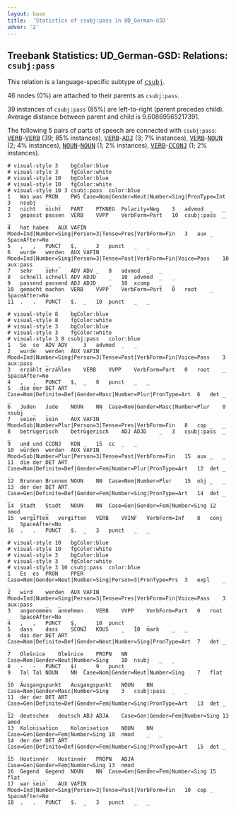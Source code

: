 ```yaml
---
layout: base
title:  'Statistics of csubj:pass in UD_German-GSD'
udver: '2'
---
```


## Treebank Statistics: UD_German-GSD: Relations: `csubj:pass`

This relation is a language-specific subtype of <tt><a href="de_gsd-dep-csubj.html">csubj</a></tt>.

46 nodes (0%) are attached to their parents as `csubj:pass`.

39 instances of `csubj:pass` (85%) are left-to-right (parent precedes child).
Average distance between parent and child is 9.60869565217391.

The following 5 pairs of parts of speech are connected with `csubj:pass`: <tt><a href="de_gsd-pos-VERB.html">VERB</a></tt>-<tt><a href="de_gsd-pos-VERB.html">VERB</a></tt> (39; 85% instances), <tt><a href="de_gsd-pos-VERB.html">VERB</a></tt>-<tt><a href="de_gsd-pos-ADJ.html">ADJ</a></tt> (3; 7% instances), <tt><a href="de_gsd-pos-VERB.html">VERB</a></tt>-<tt><a href="de_gsd-pos-NOUN.html">NOUN</a></tt> (2; 4% instances), <tt><a href="de_gsd-pos-NOUN.html">NOUN</a></tt>-<tt><a href="de_gsd-pos-NOUN.html">NOUN</a></tt> (1; 2% instances), <tt><a href="de_gsd-pos-VERB.html">VERB</a></tt>-<tt><a href="de_gsd-pos-CCONJ.html">CCONJ</a></tt> (1; 2% instances).


~~~ conllu
# visual-style 3	bgColor:blue
# visual-style 3	fgColor:white
# visual-style 10	bgColor:blue
# visual-style 10	fgColor:white
# visual-style 10 3 csubj:pass	color:blue
1	Was	was	PRON	PWS	Case=Nom|Gender=Neut|Number=Sing|PronType=Int	3	nsubj	_	_
2	nicht	nicht	PART	PTKNEG	Polarity=Neg	3	advmod	_	_
3	gepasst	passen	VERB	VVPP	VerbForm=Part	10	csubj:pass	_	_
4	hat	haben	AUX	VAFIN	Mood=Ind|Number=Sing|Person=3|Tense=Pres|VerbForm=Fin	3	aux	_	SpaceAfter=No
5	,	,	PUNCT	$,	_	3	punct	_	_
6	wurde	werden	AUX	VAFIN	Mood=Ind|Number=Sing|Person=3|Tense=Past|VerbForm=Fin|Voice=Pass	10	aux:pass	_	_
7	sehr	sehr	ADV	ADV	_	8	advmod	_	_
8	schnell	schnell	ADV	ADJD	_	10	advmod	_	_
9	passend	passend	ADJ	ADJD	_	10	xcomp	_	_
10	gemacht	machen	VERB	VVPP	VerbForm=Part	0	root	_	SpaceAfter=No
11	.	.	PUNCT	$.	_	10	punct	_	_

~~~


~~~ conllu
# visual-style 8	bgColor:blue
# visual-style 8	fgColor:white
# visual-style 3	bgColor:blue
# visual-style 3	fgColor:white
# visual-style 3 8 csubj:pass	color:blue
1	So	so	ADV	ADV	_	3	advmod	_	_
2	wurde	werden	AUX	VAFIN	Mood=Ind|Number=Sing|Person=3|Tense=Past|VerbForm=Fin|Voice=Pass	3	aux:pass	_	_
3	erzählt	erzählen	VERB	VVPP	VerbForm=Part	0	root	_	SpaceAfter=No
4	,	,	PUNCT	$,	_	8	punct	_	_
5	die	der	DET	ART	Case=Nom|Definite=Def|Gender=Masc|Number=Plur|PronType=Art	6	det	_	_
6	Juden	Jude	NOUN	NN	Case=Nom|Gender=Masc|Number=Plur	8	nsubj	_	_
7	seien	sein	AUX	VAFIN	Mood=Sub|Number=Plur|Person=3|Tense=Pres|VerbForm=Fin	8	cop	_	_
8	betrügerisch	betrügerisch	ADJ	ADJD	_	3	csubj:pass	_	_
9	und	und	CCONJ	KON	_	15	cc	_	_
10	würden	werden	AUX	VAFIN	Mood=Sub|Number=Plur|Person=3|Tense=Past|VerbForm=Fin	15	aux	_	_
11	die	der	DET	ART	Case=Nom|Definite=Def|Gender=Fem|Number=Plur|PronType=Art	12	det	_	_
12	Brunnen	Brunnen	NOUN	NN	Case=Nom|Number=Plur	15	obj	_	_
13	der	der	DET	ART	Case=Gen|Definite=Def|Gender=Fem|Number=Sing|PronType=Art	14	det	_	_
14	Stadt	Stadt	NOUN	NN	Case=Gen|Gender=Fem|Number=Sing	12	nmod	_	_
15	vergiften	vergiften	VERB	VVINF	VerbForm=Inf	8	conj	_	SpaceAfter=No
16	.	.	PUNCT	$.	_	3	punct	_	_

~~~


~~~ conllu
# visual-style 10	bgColor:blue
# visual-style 10	fgColor:white
# visual-style 3	bgColor:blue
# visual-style 3	fgColor:white
# visual-style 3 10 csubj:pass	color:blue
1	Es	es	PRON	PPER	Case=Nom|Gender=Neut|Number=Sing|Person=3|PronType=Prs	3	expl	_	_
2	wird	werden	AUX	VAFIN	Mood=Ind|Number=Sing|Person=3|Tense=Pres|VerbForm=Fin|Voice=Pass	3	aux:pass	_	_
3	angenommen	annehmen	VERB	VVPP	VerbForm=Part	0	root	_	SpaceAfter=No
4	,	,	PUNCT	$,	_	10	punct	_	_
5	dass	dass	SCONJ	KOUS	_	10	mark	_	_
6	das	der	DET	ART	Case=Nom|Definite=Def|Gender=Neut|Number=Sing|PronType=Art	7	det	_	_
7	Olešnice	Olešnice	PROPN	NN	Case=Nom|Gender=Neut|Number=Sing	10	nsubj	_	_
8	-	-	PUNCT	$(	_	9	punct	_	_
9	Tal	Tal	NOUN	NN	Case=Nom|Gender=Neut|Number=Sing	7	flat	_	_
10	Ausgangspunkt	Ausgangspunkt	NOUN	NN	Case=Nom|Gender=Masc|Number=Sing	3	csubj:pass	_	_
11	der	der	DET	ART	Case=Gen|Definite=Def|Gender=Fem|Number=Sing|PronType=Art	13	det	_	_
12	deutschen	deutsch	ADJ	ADJA	Case=Gen|Gender=Fem|Number=Sing	13	amod	_	_
13	Kolonisation	Kolonisation	NOUN	NN	Case=Gen|Gender=Fem|Number=Sing	10	nmod	_	_
14	der	der	DET	ART	Case=Gen|Definite=Def|Gender=Fem|Number=Sing|PronType=Art	15	det	_	_
15	Hostinnér	Hostinnér	PROPN	ADJA	Case=Gen|Gender=Fem|Number=Sing	13	nmod	_	_
16	Gegend	Gegend	NOUN	NN	Case=Gen|Gender=Fem|Number=Sing	15	flat	_	_
17	war	sein	AUX	VAFIN	Mood=Ind|Number=Sing|Person=3|Tense=Past|VerbForm=Fin	10	cop	_	SpaceAfter=No
18	.	.	PUNCT	$.	_	3	punct	_	_

~~~


